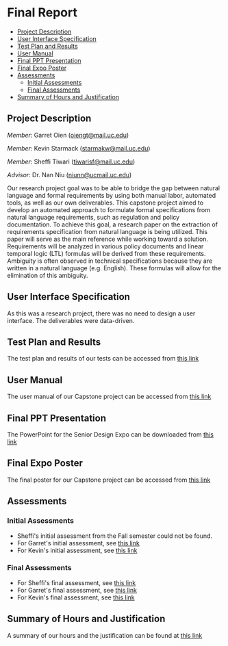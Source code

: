 # Final Report
 - [Project Description](#project-description)
 - [User Interface Specification](#user-interface-specification)
 - [Test Plan and Results](#test-plan-and-results)
 - [User Manual](#user-manual)
 - [Final PPT Presentation](#final-ppt-presentation)
 - [Final Expo Poster](#final-expo-poster)
 - [Assessments](#assessments)
    - [Initial Assessments](#initial-assessments)
    - [Final Assessments](#final-assessments)
 - [Summary of Hours and Justification](#summary-of-hours-and-justification)

## Project Description
_Member_: Garret Oien (oiengt@mail.uc.edu)

_Member_: Kevin Starmack (starmakw@mail.uc.edu)

_Member_: Sheffi Tiwari (tiwarisf@mail.uc.edu)

_Advisor_: Dr. Nan Niu (niunn@ucmail.uc.edu)

Our research project goal was to be able to bridge the gap between natural language and formal requirements by using both manual labor, automated tools, as well as our own deliverables. This capstone project aimed to develop an automated approach to formulate formal specifications from natural language requirements, such as regulation and policy documentation. To achieve this goal, a research paper on the extraction of requirements specification from natural language is being utilized. This paper will serve as the main reference while working toward a solution. Requirements will be analyzed in various policy documents and linear temporal logic (LTL) formulas will be derived from these requirements. Ambiguity is often observed in technical specifications because they are written in a natural language (e.g. English). These formulas will allow for the elimination of this ambiguity.

## User Interface Specification
As this was a research project, there was no need to design a user interface. The deliverables were data-driven.

## Test Plan and Results
The test plan and results of our tests can be accessed from [this link](https://github.com/NLP-with-GKS/Senior-Design/blob/master/Test_Plan_and_Results.pdf)

## User Manual
The user manual of our Capstone project can be accessed from [this link](https://github.com/NLP-with-GKS/Senior-Design/blob/master/2021%20User%20Guide/User-Guide.md)

## Final PPT Presentation
The PowerPoint for the Senior Design Expo can be downloaded from [this link](https://github.com/NLP-with-GKS/Senior-Design/blob/master/Expo%20Slidedeck.pptx)

## Final Expo Poster
The final poster for our Capstone project can be accessed from [this link](https://github.com/NLP-with-GKS/Senior-Design/blob/master/Senior%20Design%20-%20Poster.pdf)

## Assessments
### Initial Assessments
- Sheffi's initial assessment from the Fall semester could not be found.
- For Garret's initial assessment, see [this link](https://github.com/NLP-with-GKS/Senior-Design/blob/master/Classwork-Homework/Garret%20Oien_Individual%20Capstone%20Assessment.md)
- For Kevin's initial assessment, see [this link](https://github.com/NLP-with-GKS/Senior-Design/blob/master/Classwork-Homework/Kevin-SelfAssessment.md)

### Final Assessments
- For Sheffi's final assessment, see [this link](https://github.com/NLP-with-GKS/Senior-Design/blob/master/Final-Assessments/Sheffi%20Assessment.docx)
- For Garret's final assessment, see [this link](https://github.com/NLP-with-GKS/Senior-Design/blob/master/Final-Assessments/Garret%20Assessment.docx)
- For Kevin's final assessment, see [this link](https://github.com/NLP-with-GKS/Senior-Design/blob/master/Final-Assessments/Kevin%20Assessment.docx)

## Summary of Hours and Justification
A summary of our hours and the justification can be found at [this link](https://github.com/NLP-with-GKS/Senior-Design/blob/master/Hours.pdf)
